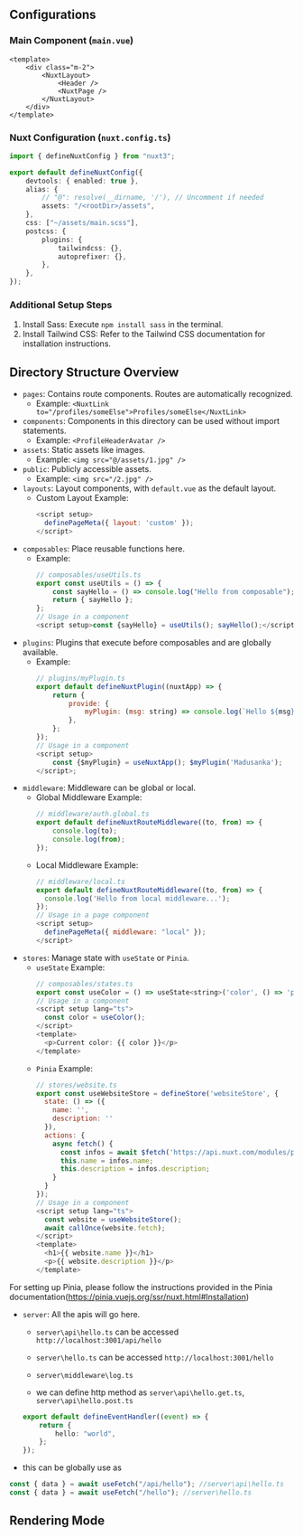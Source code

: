 ## Configurations

### Main Component (`main.vue`)

```vue
<template>
	<div class="m-2">
		<NuxtLayout>
			<Header />
			<NuxtPage />
		</NuxtLayout>
	</div>
</template>
```

### Nuxt Configuration (`nuxt.config.ts`)

```typescript
import { defineNuxtConfig } from "nuxt3";

export default defineNuxtConfig({
	devtools: { enabled: true },
	alias: {
		// "@": resolve(__dirname, '/'), // Uncomment if needed
		assets: "/<rootDir>/assets",
	},
	css: ["~/assets/main.scss"],
	postcss: {
		plugins: {
			tailwindcss: {},
			autoprefixer: {},
		},
	},
});
```

### Additional Setup Steps

1. Install Sass: Execute `npm install sass` in the terminal.
2. Install Tailwind CSS: Refer to the Tailwind CSS documentation for installation instructions.

## Directory Structure Overview

-   `pages`: Contains route components. Routes are automatically recognized.
    -   Example: `<NuxtLink to="/profiles/someElse">Profiles/someElse</NuxtLink>`
-   `components`: Components in this directory can be used without import statements.
    -   Example: `<ProfileHeaderAvatar />`
-   `assets`: Static assets like images.
    -   Example: `<img src="@/assets/1.jpg" />`
-   `public`: Publicly accessible assets.
    -   Example: `<img src="/2.jpg" />`
-   `layouts`: Layout components, with `default.vue` as the default layout.
    -   Custom Layout Example:
        ```js
        <script setup>
          definePageMeta({ layout: 'custom' });
        </script>
        ```
-   `composables`: Place reusable functions here.
    -   Example:
        ```js
        // composables/useUtils.ts
        export const useUtils = () => {
        	const sayHello = () => console.log("Hello from composable");
        	return { sayHello };
        };
        // Usage in a component
        <script setup>const {sayHello} = useUtils(); sayHello();</script>;
        ```
-   `plugins`: Plugins that execute before composables and are globally available.
    -   Example:
        ```js
        // plugins/myPlugin.ts
        export default defineNuxtPlugin((nuxtApp) => {
        	return {
        		provide: {
        			myPlugin: (msg: string) => console.log(`Hello ${msg}`),
        		},
        	};
        });
        // Usage in a component
        <script setup>
        	const {$myPlugin} = useNuxtApp(); $myPlugin('Madusanka');
        </script>;
        ```
-   `middleware`: Middleware can be global or local.
    -   Global Middleware Example:
        ```js
        // middleware/auth.global.ts
        export default defineNuxtRouteMiddleware((to, from) => {
        	console.log(to);
        	console.log(from);
        });
        ```
    -   Local Middleware Example:
        ```js
        // middleware/local.ts
        export default defineNuxtRouteMiddleware((to, from) => {
          console.log('Hello from local middleware...');
        });
        // Usage in a page component
        <script setup>
          definePageMeta({ middleware: "local" });
        </script>
        ```
-   `stores`: Manage state with `useState` or `Pinia`.
    -   `useState` Example:
        ```js
        // composables/states.ts
        export const useColor = () => useState<string>('color', () => 'pink');
        // Usage in a component
        <script setup lang="ts">
          const color = useColor();
        </script>
        <template>
          <p>Current color: {{ color }}</p>
        </template>
        ```
    -   `Pinia` Example:
        ```js
        // stores/website.ts
        export const useWebsiteStore = defineStore('websiteStore', {
          state: () => ({
            name: '',
            description: ''
          }),
          actions: {
            async fetch() {
              const infos = await $fetch('https://api.nuxt.com/modules/pinia');
              this.name = infos.name;
              this.description = infos.description;
            }
          }
        });
        // Usage in a component
        <script setup lang="ts">
          const website = useWebsiteStore();
          await callOnce(website.fetch);
        </script>
        <template>
          <h1>{{ website.name }}</h1>
          <p>{{ website.description }}</p>
        </template>
        ```

For setting up Pinia, please follow the instructions provided in the Pinia documentation(https://pinia.vuejs.org/ssr/nuxt.html#Installation)

-   `server`: All the apis will go here.

    -   `server\api\hello.ts` can be accessed `http://localhost:3001/api/hello`
    -   `server\hello.ts` can be accessed `http://localhost:3001/hello`
    -   `server\middleware\log.ts`

    -   we can define http method as `server\api\hello.get.ts`, `server\api\hello.post.ts`

    ```ts
    export default defineEventHandler((event) => {
    	return {
    		hello: "world",
    	};
    });
    ```

-   this can be globally use as

```ts
const { data } = await useFetch("/api/hello"); //server\api\hello.ts
const { data } = await useFetch("/hello"); //server\hello.ts
```

## Rendering Mode
